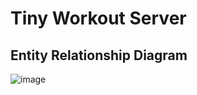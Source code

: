 Tiny Workout Server
=

Entity Relationship Diagram
-
![image](https://github.com/user-attachments/assets/3dcc86ec-b815-48f8-a7f4-46f2ed54bd7a)

